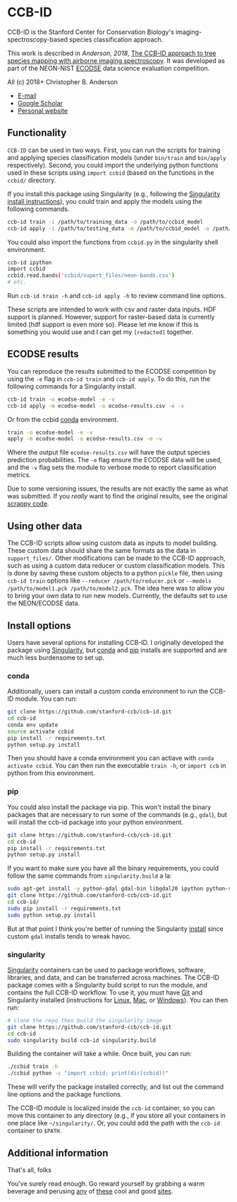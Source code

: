 # CCB-ID

CCB-ID is the Stanford Center for Conservation Biology's imaging-spectroscopy-based species classification approach.

This work is described in *Anderson, 2018*, [The CCB-ID approach to tree species mapping with airborne imaging spectroscopy](https://peerj.com/articles/5666/). It was developed as part of the NEON-NIST [ECODSE](http://www.ecodse.org/) data science evaluation competition.

All (c) 2018+ Christopher B. Anderson
- [E-mail](mailto:cbanders@stanford.edu)
- [Google Scholar](https://scholar.google.com/citations?user=LoGxS40AAAAJ&hl=en)
- [Personal website](https://cbanderson.info/)
 
## Functionality

`CCB-ID` can be used in two ways. First, you can run the scripts for training and applying species classification models (under `bin/train` and `bin/apply` respectively). Second, you could import the underlying python functions used in these scripts using `import ccbid` (based on the functions in the `ccbid/` directory.

If you install this package using Singularity (e.g., following the [Singularity install instructions](#singularity)), you could train and apply the models using the following commands.

```sh
ccb-id train -i /path/to/training_data -o /path/to/ccbid_model
ccb-id apply -i /path/to/testing_data -m /path/to/ccbid_model -o /path/to/predictions
```

You could also import the functions from `ccbid.py` in the singularity shell environment. 

```sh
ccb-id ipython
import ccbid
ccbid.read.bands('ccbid/suport_files/neon-bands.csv')
# etc.
```

Run `ccb-id train -h` and `ccb-id apply -h` to review command line options. 

These scripts are intended to work with csv and raster data inputs. HDF support is planned. However, support for raster-based data is currently limited (hdf support is even more so). Please let me know if this is something you would use and I can get my `[redacted]` together.

## ECODSE results

You can reproduce the results submitted to the ECODSE competition by using the `-e` flag in `ccb-id train` and `ccb-id apply`. To do this, run the following commands for a Singularity install.

```sh
ccb-id train -o ecodse-model -e -v
ccb-id apply -m ecodse-model -o ecodse-results.csv -e -v
```

Or from the ccbid [conda](#conda) environment.

```sh
train -o ecodse-model -e -v
apply -m ecodse-model -o ecodse-results.csv -e -v
```

Where the output file `ecodse-results.csv` will have the output species prediction probabilities. The `-e` flag ensure the ECODSE data will be used, and the `-v` flag sets the module to verbose mode to report classification metrics. 

Due to some versioning issues, the results are not exactly the same as what was submitted. If you *really* want to find the original results, see the original [scrappy code](https://github.com/christobal54/aei-grad-school/blob/master/bin/neon-classification.py).

## Using other data

The CCB-ID scripts allow using custom data as inputs to model building. These custom data should share the same formats as the data in `support_files/`. Other modifications can be made to the CCB-ID approach, such as using a custom data reducer or custom classification models. This is done by saving these custom objects to a python `pickle` file, then using `ccb-id train` options like `--reducer /path/to/reducer.pck` or `--models /path/to/model1.pck /path/to/model2.pck`. The idea here was to allow you to bring your own data to run new models. Currently, the defaults set to use the NEON/ECODSE data.
 
## Install options

Users have several options for installing CCB-ID. I originally developed the package using [Singularity](#singularity), but [conda](#conda) and [pip](#pip) installs are supported and are much less burdensome to set up.

### conda

Additionally, users can install a custom conda environment to run the CCB-ID module. You can run:

```sh
git clone https://github.com/stanford-ccb/ccb-id.git
cd ccb-id
conda env update
source activate ccbid
pip install -r requirements.txt
python setup.py install
```

Then you should have a conda environment you can actiave with `conda activate ccbid`. You can then run the executable `train -h`, or `import ccb` in python from this environment. 

### pip

You could also install the package via pip. This won't install the binary packages that are necessary to run some of the commands (e.g., `gdal`), but will install the ccb-id package into your python environment.

```sh
git clone https://github.com/stanford-ccb/ccb-id.git
cd ccb-id
pip install -r requirements.txt
python setup.py install
```

If you want to make sure you have all the binary requirements, you could follow the same commands from `singularity.build` a la:

```sh
sudo apt-get install -y python-gdal gdal-bin libgdal20 ipython python-setuptools python-dev python-pip python-tk build-essential libfontconfig1 mesa-common-dev python-numpy python-scipy python-pandas python-geopandas python-qt4 python-sip python-pyside gcc gfortran qt5.1 git vim
git clone https://github.com/stanford-ccb/ccb-id.git
cd ccb-id/
sudo pip install -r requirements.txt
sudo python setup.py install
```

But at that point I think you're better of running the Singularity [install](#singularity) since custom `gdal` installs tends to wreak havoc.

### singularity

[Singularity](http://singularity.lbl.gov/) containers can be used to package workflows, software, libraries, and data, and can be transferred across machines. The CCB-ID package comes with a Singularity build script to run the module, and contains the full CCB-ID workflow. To use it, you must have [Git](https://git-scm.com/book/en/v2/Getting-Started-Installing-Git) and Singularity installed (instructions for [Linux](http://singularity.lbl.gov/install-linux), [Mac](http://singularity.lbl.gov/install-mac), or [Windows](http://singularity.lbl.gov/install-windows)). You can then run:

```sh
# clone the repo then build the singularity image
git clone https://github.com/stanford-ccb/ccb-id.git
cd ccb-id
sudo singularity build ccb-id singularity.build
```

Building the container will take a while. Once built, you can run:
```sh
./ccbid train -h
./ccbid python -c "import ccbid; print(dir(ccbid))"
```

These will verify the package installed correctly, and list out the command line options and the package functions.

The CCB-ID module is localized inside the `ccb-id` container, so you can move this container to any directory (e.g., if you store all your containers in one place like `~/singularity/`. Or, you could add the path with the `ccb-id` container to `$PATH`. 

## Additional information

That's all, folks

You've surely read enough. Go reward yourself by grabbing a warm beverage and perusing [any](http://70sscifiart.tumblr.com/) of [these](https://wearethemutants.com/) cool and good  [sites](http://www.iamag.co/features/the-art-of-moebius/).
